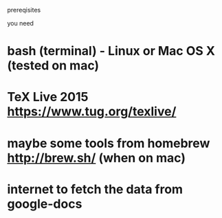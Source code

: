 prereqisites

you need 

# bash (terminal) - Linux or Mac OS X (tested on mac)
# TeX Live 2015 https://www.tug.org/texlive/ 
# maybe some tools from homebrew http://brew.sh/ (when on mac)
# internet to fetch the data from google-docs
